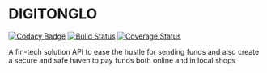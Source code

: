 # DIGITONGLO

[![Codacy Badge](https://api.codacy.com/project/badge/Grade/2a4d7fa75042468b98af2cfb8d279f34)](https://app.codacy.com/app/Kibetchirchir/digi-tonglo?utm_source=github.com&utm_medium=referral&utm_content=Kibetchirchir/digi-tonglo&utm_campaign=Badge_Grade_Dashboard)
[![Build Status](https://travis-ci.com/Kibetchirchir/digi-tonglo.svg?token=4eAXyso9xLjgcdU3BL89&branch=master)](https://travis-ci.com/Kibetchirchir/digi-tonglo)
[![Coverage Status](https://coveralls.io/repos/github/Kibetchirchir/digi-tonglo/badge.svg?branch=master)](https://coveralls.io/github/Kibetchirchir/digi-tonglo?branch=master)

A fin-tech solution API to ease the hustle for sending funds and also create a secure and safe haven to pay funds both online and in local shops